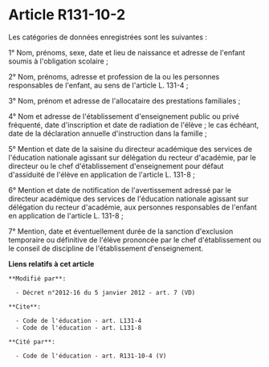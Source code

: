 # Article R131-10-2

Les catégories de données enregistrées sont les suivantes :

1° Nom, prénoms, sexe, date et lieu de naissance et adresse de l'enfant soumis à l'obligation scolaire ;

2° Nom, prénoms, adresse et profession de la ou les personnes responsables de l'enfant, au sens de l'article L. 131-4 ;

3° Nom, prénom et adresse de l'allocataire des prestations familiales ;

4° Nom et adresse de l'établissement d'enseignement public ou privé fréquenté, date d'inscription et date de radiation de
l'élève ; le cas échéant, date de la déclaration annuelle d'instruction dans la famille ;

5° Mention et date de la saisine du directeur académique des services de l'éducation nationale agissant sur délégation du
recteur d'académie, par le directeur ou le chef d'établissement d'enseignement pour défaut d'assiduité de l'élève en
application de l'article L. 131-8 ;

6° Mention et date de notification de l'avertissement adressé par               le directeur académique des services de
l'éducation nationale agissant sur délégation du recteur d'académie, aux personnes responsables de l'enfant en application de
l'article L. 131-8 ;

7° Mention, date et éventuellement durée de la sanction d'exclusion temporaire ou définitive de l'élève prononcée par le chef
d'établissement ou le conseil de discipline de l'établissement d'enseignement.

**Liens relatifs à cet article**

	**Modifié par**:

	  - Décret n°2012-16 du 5 janvier 2012 - art. 7 (VD)

	**Cite**:

	  - Code de l'éducation - art. L131-4
	  - Code de l'éducation - art. L131-8

	**Cité par**:

	  - Code de l'éducation - art. R131-10-4 (V)
